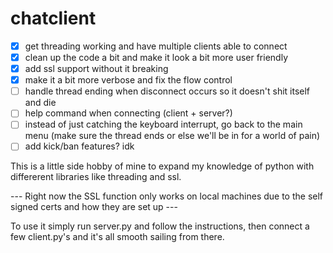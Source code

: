 # chatclient

- [x] get threading working and have multiple clients able to connect
- [x] clean up the code a bit and make it look a bit more user friendly
- [x] add ssl support without it breaking
- [x] make it a bit more verbose and fix the flow control
- [ ] handle thread ending when disconnect occurs so it doesn't shit itself and die
- [ ] help command when connecting (client + server?)
- [ ] instead of just catching the keyboard interrupt, go back to the main menu (make sure the thread ends or else we'll be in for a world of pain)
- [ ] add kick/ban features? idk

This is a little side hobby of mine to expand my knowledge of python with differerent libraries like threading and ssl.

--- Right now the SSL function only works on local machines due to the self signed certs and how they are set up ---

To use it simply run server.py and follow the instructions, then connect a few client.py's and it's all smooth sailing from there.
